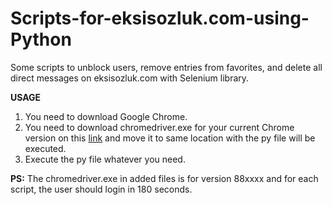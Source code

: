 # Scripts-for-eksisozluk.com-using-Python
Some scripts to unblock users, remove entries from favorites, and delete all direct messages on eksisozluk.com with Selenium library.
<br>

<b>USAGE</b><br>
1. You need to download Google Chrome. <br>
2. You need to download chromedriver.exe for your current Chrome version on this <a href="https://sites.google.com/a/chromium.org/chromedriver/downloads">link</a> and move it to same location with the py file will be executed. <br>
3. Execute the py file whatever you need. <br>


<b>PS:</b> The chromedriver.exe in added files is for version 88xxxx and for each script, the user should login in 180 seconds.
